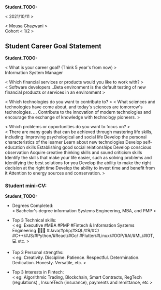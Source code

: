 __Student_TODO:__  

< 2021/10/11 >

< Mousa Ghazwani >  
Cohort < 1/2 >


## Student Career Goal Statement 

   __Student_TODO:__ 
 
  < What is your career goal? (Think 5 year's from now) >  
  Information System Manager

  < Which financial services or products would you like to work with? >  
  < Software developers...Beta environment is the default testing of new financial products or services in an environment >

  < Which technologies do you want to contribute to? > 
  < What sciences and technologies have come about, and today's sciences are tomorrow's technologies. ... Contribute to the innovation of modern technologies and encourage the exchange of knowledge with technology pioneers. >

  < Which problems or opportunities do you want to focus on? >  
  < There are many goals that can be achieved through mastering life skills, including:
Improving psychological and social life
Develop the personal characteristics of the learner
Learn about new technologies
Develop self-education skills
Establishing good social relationships
Develop conscious observation
Acquire creative thinking skills and sound criticism skills
Identify the skills that make your life easier, such as solving problems and identifying the best solutions for you
Develop the ability to make the right decision at the right time
Develop the ability to invest time and benefit from it
Attention to energy sources and conservation. >

### Student mini-CV:

  __Student_TODO:__

  - Degrees Completed:    
        < Bachelor's degree information Systems Engineering, MBA, and PMP >
  - Top 3 Technical skills:    
        < eg: Executive #MBA #PMP #Fintech & Information Systems Engineering 👨🏻‍💻 #Java/#php/#SQL/#R/#C/ #C++/#JS/#Python/#React/#Go/ #Flutter/#Linux/#OOP/#AI/#ML/#IOT,💻 etc. >
        
  - Top 3 Personal strengths:   
       < eg: Creativity. Discipline. Patience. Respectful. Determination. Dedication. Honesty. Versatile, etc. >

  - Top 3 Interests in Fintech:    
       < eg: Algorithmic Trading, Blockchain, Smart Contracts, RegTech (regulations) , InsureTech (insurance), payments and remittance, etc >